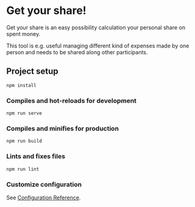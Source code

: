 # Get your share!

Get your share is an easy possibility calculation your personal share on spent money.

This tool is e.g. useful managing different kind of expenses made by one person and needs to be shared along other participants.

## Project setup
```
npm install
```

### Compiles and hot-reloads for development
```
npm run serve
```

### Compiles and minifies for production
```
npm run build
```

### Lints and fixes files
```
npm run lint
```

### Customize configuration
See [Configuration Reference](https://cli.vuejs.org/config/).
